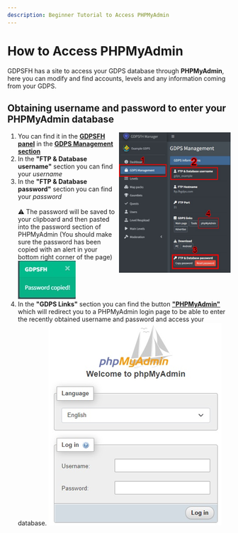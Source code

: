 ```yaml
---
description: Beginner Tutorial to Access PHPMyAdmin
---
```


# How to Access PHPMyAdmin

GDPSFH has a site to access your GDPS database through **PHPMyAdmin**, here you can modify and find accounts, levels and any information coming from your GDPS.

## Obtaining username and password to enter your PHPMyAdmin database

<img align="right" src="../.gitbook/assets/a-pma-img0.jpg" height="80%" width="50%" alt="GDPS Management image capture" />


1. You can find it in the [**GDPSFH panel**](https://panel.fhgdps.com/) in the [**GDPS Management section**](https://panel.fhgdps.com/gdps/management.php)
2. In the **"FTP & Database username"** section you can find your _username_
3. In the **"FTP & Database password"** section you can find your _password_
<br><br>⚠ The password will be saved to your clipboard and then pasted into the password section of PHPMyAdmin (You should make sure the password has been copied with an alert in your bottom right corner of the page)<br>
![GDPSFH Password copied alert](../.gitbook/assets/a-pma-img1.jpg)
4. In the **"GDPS Links"** section you can find the button [**"PHPMyAdmin"**](https://pma.fhgdps.com/phpMyAdmin/index.php) which will redirect you to a PHPMyAdmin login page to be able to enter the recently obtained username and password and access your database.
![PHPMyAdmin login image](../.gitbook/assets/a-pma-img2.jpg)